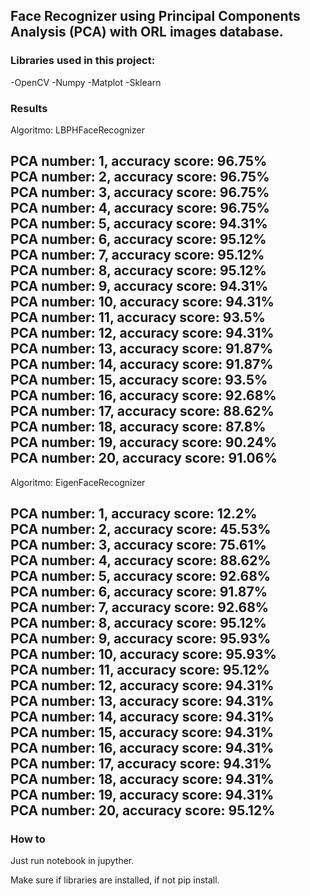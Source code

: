 ## Face Recognizer using Principal Components Analysis (PCA) with ORL images database.

### Libraries used in this project:

-OpenCV
-Numpy
-Matplot
-Sklearn

### Results

Algoritmo:  LBPHFaceRecognizer

PCA number: 1, accuracy score: 96.75%<br>
PCA number: 2, accuracy score: 96.75%<br>
PCA number: 3, accuracy score: 96.75%<br>
PCA number: 4, accuracy score: 96.75%<br>
PCA number: 5, accuracy score: 94.31%<br>
PCA number: 6, accuracy score: 95.12%<br>
PCA number: 7, accuracy score: 95.12%<br>
PCA number: 8, accuracy score: 95.12%<br>
PCA number: 9, accuracy score: 94.31%<br>
PCA number: 10, accuracy score: 94.31%<br>
PCA number: 11, accuracy score: 93.5%<br>
PCA number: 12, accuracy score: 94.31%<br>
PCA number: 13, accuracy score: 91.87%<br>
PCA number: 14, accuracy score: 91.87%<br>
PCA number: 15, accuracy score: 93.5%<br>
PCA number: 16, accuracy score: 92.68%<br>
PCA number: 17, accuracy score: 88.62%<br>
PCA number: 18, accuracy score: 87.8%<br>
PCA number: 19, accuracy score: 90.24%<br>
PCA number: 20, accuracy score: 91.06%<br>
--------------------------------------------------
Algoritmo:  EigenFaceRecognizer

PCA number: 1, accuracy score: 12.2%<br>
PCA number: 2, accuracy score: 45.53%<br>
PCA number: 3, accuracy score: 75.61%<br>
PCA number: 4, accuracy score: 88.62%<br>
PCA number: 5, accuracy score: 92.68%<br>
PCA number: 6, accuracy score: 91.87%<br>
PCA number: 7, accuracy score: 92.68%<br>
PCA number: 8, accuracy score: 95.12%<br>
PCA number: 9, accuracy score: 95.93%<br>
PCA number: 10, accuracy score: 95.93%<br>
PCA number: 11, accuracy score: 95.12%<br>
PCA number: 12, accuracy score: 94.31%<br>
PCA number: 13, accuracy score: 94.31%<br>
PCA number: 14, accuracy score: 94.31%<br>
PCA number: 15, accuracy score: 94.31%<br>
PCA number: 16, accuracy score: 94.31%<br>
PCA number: 17, accuracy score: 94.31%<br>
PCA number: 18, accuracy score: 94.31%<br>
PCA number: 19, accuracy score: 94.31%<br>
PCA number: 20, accuracy score: 95.12%<br>
--------------------------------------------------

### How to

Just run notebook in jupyther.

Make sure if libraries are installed, if not pip install.

